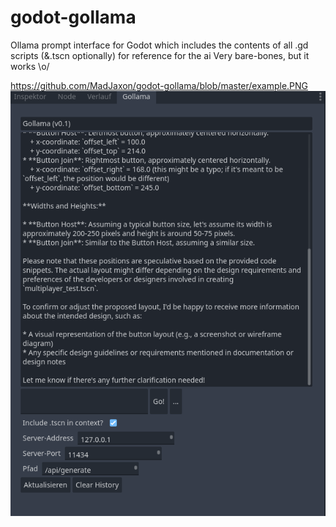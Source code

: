 # godot-gollama
Ollama prompt interface for Godot which includes the contents of all .gd scripts (&amp;.tscn optionally) for reference for the ai
Very bare-bones, but it works \o/


https://github.com/MadJaxon/godot-gollama/blob/master/example.PNG
![alt text](https://github.com/MadJaxon/godot-gollama/blob/master/example.PNG?raw=true)
